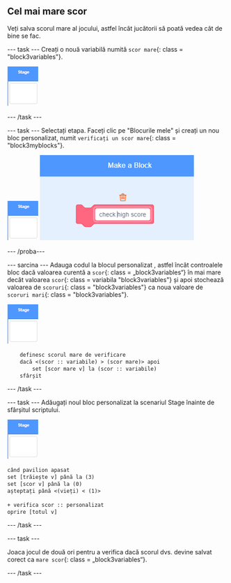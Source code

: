 ## Cel mai mare scor

Veți salva scorul mare al jocului, astfel încât jucătorii să poată vedea cât de bine se fac.

\--- task \--- Creați o nouă variabilă numită `scor mare`{: class = "block3variables"}.

![Scena sprite](images/stage-sprite.png)

\--- /task \---

\--- task \--- Selectați etapa. Faceți clic pe "Blocurile mele" și creați un nou bloc personalizat, numit `verificați un scor mare`{: class = "block3myblocks"}.

![Scena sprite](images/stage-sprite.png) ![captură de ecran](images/dots-custom-1.png)

\--- /proba\---

\--- sarcina \--- Adauga codul la blocul personalizat , astfel încât controalele bloc dacă valoarea curentă a `scor`{: class = „block3variables“} în mai mare decât valoarea `scor`{: class = variabila "block3variables"} și apoi stochează valoarea de `scoruri`{: class = "block3variables"} ca noua valoare de `scoruri mari`{: class = "block3variables"}.

![Scena sprite](images/stage-sprite.png)

```blocks3
    definesc scorul mare de verificare
    dacă <(scor :: variabile) > (scor mare)> apoi
        set [scor mare v] la (scor :: variabile)
    sfârșit
```

\--- /task \---

\--- task \--- Adăugați noul bloc personalizat la scenariul Stage înainte de sfârșitul scriptului.

![Scena sprite](images/stage-sprite.png)

```blocks3
când pavilion apasat
set [trăiește v] până la (3)
set [scor v] până la (0)
așteptați până <(vieți) < (1)>

+ verifica scor :: personalizat
oprire [totul v]
```

\--- /task \---

\--- task \---

Joaca jocul de două ori pentru a verifica dacă scorul dvs. devine salvat corect ca `mare scor`{: class = „block3variables“}.

\--- /task \---